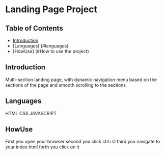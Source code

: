 # Landing Page Project

## Table of Contents

* [Introduction](#introduction)
* [Languages] (#languages)
* [HowUse] (#How to use the project)

## Introduction

Multi-section landing page, with dynamic navigation menu based on the sections of the page and smooth scrolling to the sections

## Languages

HTML
CSS
JAVASCRIPT

## HowUse
First you open your browser second you click ctrl+O third you navigate to your index.html forth you click on it



